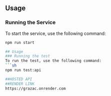 ## Usage
### Running the Service
To start the service, use the following command:
```sh
npm run start

## Usage
### Running the test
To run the test, use the following command:
```sh
npm run test:api

##HOSTED API
##RENDER LINK
https://grazac.onrender.com